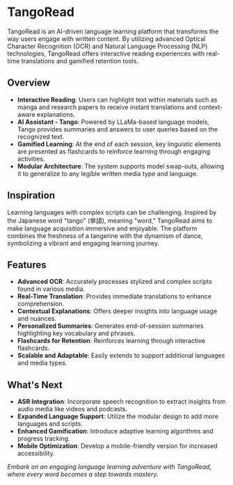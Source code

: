 # TangoRead

TangoRead is an AI-driven language learning platform that transforms the way users engage with written content. By utilizing advanced Optical Character Recognition (OCR) and Natural Language Processing (NLP) technologies, TangoRead offers interactive reading experiences with real-time translations and gamified retention tools.

## Overview

- **Interactive Reading**: Users can highlight text within materials such as manga and research papers to receive instant translations and context-aware explanations.
- **AI Assistant - Tango**: Powered by LLaMa-based language models, Tango provides summaries and answers to user queries based on the recognized text.
- **Gamified Learning**: At the end of each session, key linguistic elements are presented as flashcards to reinforce learning through engaging activities.
- **Modular Architecture**: The system supports model swap-outs, allowing it to generalize to any legible written media type and language.

## Inspiration

Learning languages with complex scripts can be challenging. Inspired by the Japanese word "tango" (単語), meaning "word," TangoRead aims to make language acquisition immersive and enjoyable. The platform combines the freshness of a tangerine with the dynamism of dance, symbolizing a vibrant and engaging learning journey.

## Features

- **Advanced OCR**: Accurately processes stylized and complex scripts found in various media.
- **Real-Time Translation**: Provides immediate translations to enhance comprehension.
- **Contextual Explanations**: Offers deeper insights into language usage and nuances.
- **Personalized Summaries**: Generates end-of-session summaries highlighting key vocabulary and phrases.
- **Flashcards for Retention**: Reinforces learning through interactive flashcards.
- **Scalable and Adaptable**: Easily extends to support additional languages and media types.

## What's Next

- **ASR Integration**: Incorporate speech recognition to extract insights from audio media like videos and podcasts.
- **Expanded Language Support**: Utilize the modular design to add more languages and scripts.
- **Enhanced Gamification**: Introduce adaptive learning algorithms and progress tracking.
- **Mobile Optimization**: Develop a mobile-friendly version for increased accessibility.

*Embark on an engaging language learning adventure with TangoRead, where every word becomes a step towards mastery.*
